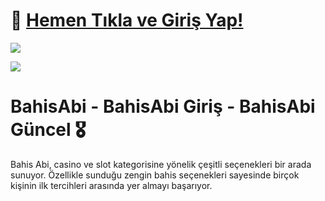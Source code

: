 # 🚀 <a href="https://girisbahisabi.com/">Hemen Tıkla ve Giriş Yap!</a>

<a href="https://girisbahisabi.com/"><img src="https://resmim.net/cdn/2025/01/26/DarSFy.png"></a>

<a href="https://girisbahisabi.com/"><img src="https://resmim.net/cdn/2025/01/26/DarfED.png"></a>


# BahisAbi - BahisAbi Giriş - BahisAbi Güncel 🎖️

Bahis Abi, casino ve slot kategorisine yönelik çeşitli seçenekleri bir arada sunuyor. Özellikle sunduğu zengin bahis seçenekleri sayesinde birçok kişinin ilk tercihleri arasında yer almayı başarıyor.
